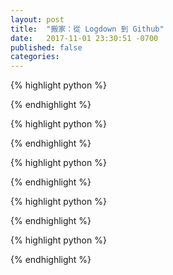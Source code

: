 ```yaml
---
layout: post
title:  "搬家：從 Logdown 到 Github"
date:   2017-11-01 23:30:51 -0700
published: false
categories:
---
```



{% highlight python %}

{% endhighlight %}


{% highlight python %}

{% endhighlight %}



{% highlight python %}

{% endhighlight %}



{% highlight python %}

{% endhighlight %}



{% highlight python %}

{% endhighlight %}
